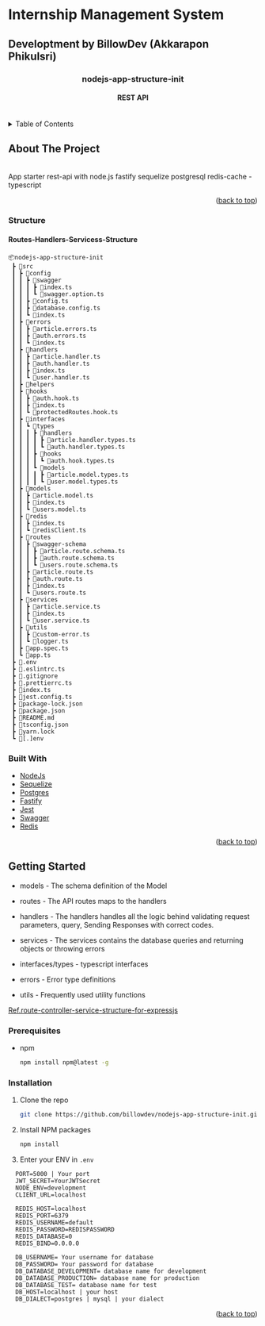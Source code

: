 # Internship Management System
## Developtment by BillowDev (Akkarapon Phikulsri)

<h3 align="center">nodejs-app-structure-init</h3>
<h4 align="center">REST API</h4>
<br />

<!-- TABLE OF CONTENTS -->
<details>
  <summary>Table of Contents</summary>
  <ol>
    <li>
      <a href="#about-the-project">About The Project</a>
      <ul>
        <li><a href="#built-with">Built With</a></li>
      </ul>
    </li>
    <li>
      <a href="#getting-started">Getting Started</a>
      <ul>
        <li><a href="#prerequisites">Prerequisites</a></li>
        <li><a href="#installation">Installation</a></li>
      </ul>
    </li>
   
  </ol>
</details>


## About The Project
<br />
<!-- [![Product Name Screen Shot][product-screenshot]]() -->
App starter rest-api with node.js fastify sequelize postgresql redis-cache - typescript
</p>
<p align="right">(<a href="#top">back to top</a>)</p>

### Structure
#### Routes-Handlers-Servicess-Structure
```
📦nodejs-app-structure-init
 ┣ 📂src
 ┃ ┣ 📂config
 ┃ ┃ ┣ 📂swagger
 ┃ ┃ ┃ ┣ 📜index.ts
 ┃ ┃ ┃ ┗ 📜swagger.option.ts
 ┃ ┃ ┣ 📜config.ts
 ┃ ┃ ┣ 📜database.config.ts
 ┃ ┃ ┗ 📜index.ts
 ┃ ┣ 📂errors
 ┃ ┃ ┣ 📜article.errors.ts
 ┃ ┃ ┣ 📜auth.errors.ts
 ┃ ┃ ┗ 📜index.ts
 ┃ ┣ 📂handlers
 ┃ ┃ ┣ 📜article.handler.ts
 ┃ ┃ ┣ 📜auth.handler.ts
 ┃ ┃ ┣ 📜index.ts
 ┃ ┃ ┗ 📜user.handler.ts
 ┃ ┣ 📂helpers
 ┃ ┣ 📂hooks
 ┃ ┃ ┣ 📜auth.hook.ts
 ┃ ┃ ┣ 📜index.ts
 ┃ ┃ ┗ 📜protectedRoutes.hook.ts
 ┃ ┣ 📂interfaces
 ┃ ┃ ┗ 📂types
 ┃ ┃ ┃ ┣ 📂handlers
 ┃ ┃ ┃ ┃ ┣ 📜article.handler.types.ts
 ┃ ┃ ┃ ┃ ┗ 📜auth.handler.types.ts
 ┃ ┃ ┃ ┣ 📂hooks
 ┃ ┃ ┃ ┃ ┗ 📜auth.hook.types.ts
 ┃ ┃ ┃ ┗ 📂models
 ┃ ┃ ┃ ┃ ┣ 📜article.model.types.ts
 ┃ ┃ ┃ ┃ ┗ 📜user.model.types.ts
 ┃ ┣ 📂models
 ┃ ┃ ┣ 📜article.model.ts
 ┃ ┃ ┣ 📜index.ts
 ┃ ┃ ┗ 📜users.model.ts
 ┃ ┣ 📂redis
 ┃ ┃ ┣ 📜index.ts
 ┃ ┃ ┗ 📜redisClient.ts
 ┃ ┣ 📂routes
 ┃ ┃ ┣ 📂swagger-schema
 ┃ ┃ ┃ ┣ 📜article.route.schema.ts
 ┃ ┃ ┃ ┣ 📜auth.route.schema.ts
 ┃ ┃ ┃ ┗ 📜users.route.schema.ts
 ┃ ┃ ┣ 📜article.route.ts
 ┃ ┃ ┣ 📜auth.route.ts
 ┃ ┃ ┣ 📜index.ts
 ┃ ┃ ┗ 📜users.route.ts
 ┃ ┣ 📂services
 ┃ ┃ ┣ 📜article.service.ts
 ┃ ┃ ┣ 📜index.ts
 ┃ ┃ ┗ 📜user.service.ts
 ┃ ┣ 📂utils
 ┃ ┃ ┣ 📜custom-error.ts
 ┃ ┃ ┗ 📜logger.ts
 ┃ ┣ 📜app.spec.ts
 ┃ ┗ 📜app.ts
 ┣ 📜.env
 ┣ 📜.eslintrc.ts
 ┣ 📜.gitignore
 ┣ 📜.prettierrc.ts
 ┣ 📜index.ts
 ┣ 📜jest.config.ts
 ┣ 📜package-lock.json
 ┣ 📜package.json
 ┣ 📜README.md
 ┣ 📜tsconfig.json
 ┣ 📜yarn.lock
 ┗ 📜[.]env
```

### Built With

* [NodeJs](https://nodejs.org/)
* [Sequelize](https://sequelize.org/)
* [Postgres](https://www.postgresql.org/)
* [Fastify](https://www.fastify.io/)
* [Jest](https://jestjs.io/)
* [Swagger](https://swagger.io/)
* [Redis](https://redis.io/)

<p align="right">(<a href="#top">back to top</a>)</p>


<!-- GETTING STARTED -->
## Getting Started

* models - The schema definition of the Model

* routes - The API routes maps to the handlers

* handlers - The handlers handles all the logic behind validating request parameters, query, Sending Responses with correct codes.

* services - The services contains the database queries and returning objects or throwing errors

* interfaces/types - typescript interfaces

* errors - Error type definitions

* utils - Frequently used utility functions

[Ref.route-controller-service-structure-for-expressjs](https://sodocumentation.net/node-js/topic/10785/route-controller-service-structure-for-expressjs)


### Prerequisites

* npm
  ```sh
  npm install npm@latest -g
  ```

### Installation

1. Clone the repo
   ```sh
   git clone https://github.com/billowdev/nodejs-app-structure-init.git
   ```
2. Install NPM packages
   ```sh
   npm install
   ```
3. Enter your ENV in `.env`
```
  PORT=5000 | Your port
  JWT_SECRET=YourJWTSecret
  NODE_ENV=development
  CLIENT_URL=localhost

  REDIS_HOST=localhost
  REDIS_PORT=6379
  REDIS_USERNAME=default
  REDIS_PASSWORD=REDISPASSWORD
  REDIS_DATABASE=0
  REDIS_BIND=0.0.0.0

  DB_USERNAME= Your username for database
  DB_PASSWORD= Your password for database
  DB_DATABASE_DEVELOPMENT= database name for development
  DB_DATABASE_PRODUCTION= database name for production
  DB_DATABASE_TEST= database name for test
  DB_HOST=localhost | your host
  DB_DIALECT=postgres | mysql | your dialect

```

<p align="right">(<a href="#top">back to top</a>)</p>

